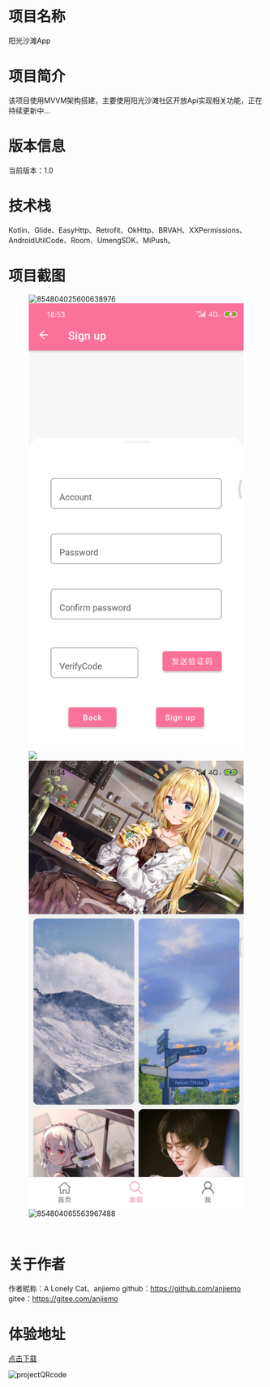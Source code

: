 # 项目名称
阳光沙滩App
# 项目简介
该项目使用MVVM架构搭建，主要使用阳光沙滩社区开放Api实现相关功能，正在持续更新中...
# 版本信息
当前版本：1.0
# 技术栈
Kotlin、Glide、EasyHttp、Retrofit、OkHttp、BRVAH、XXPermissions、AndroidUtilCode、Room、UmengSDK、MiPush。

# 项目截图

<figure class="half">
    <img src="https://gitee.com/anjiemo/figure-bed/raw/master/img/20210618190521.png" alt="854804025600638976" />
    <img src="ScreenShots/854804043761975296.png" alt="854804043761975296" />
    <img src="https://gitee.com/anjiemo/figure-bed/raw/master/img/20210618190731.png" />
    <img src="ScreenShots/854804177199562752.png" alt="854804177199562752" />
    <img src="https://gitee.com/anjiemo/figure-bed/raw/master/img/20210618190651.png" alt="854804065563967488" />
</figure>


<br>

# 关于作者

作者昵称：A Lonely Cat、anjiemo
github：https://github.com/anjiemo
gitee：https://gitee.com/anjiemo

# 体验地址
[点击下载](https://wwa.lanzoui.com/ilD2yq91c8b)

![projectQRcode](https://gitee.com/anjiemo/figure-bed/raw/master/img/20210618180210.png)